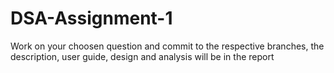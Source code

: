 # DSA-Assignment-1

Work on your choosen question and commit to the respective branches, the description, user guide, design and analysis will be in the report
